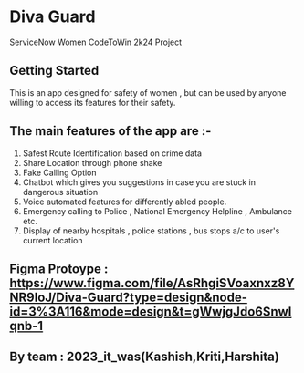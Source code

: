 # Diva Guard

ServiceNow Women CodeToWin 2k24 Project

## Getting Started

This is an app designed for safety of women , but can be used by anyone willing to access its features for their safety.

## The main features of the app are :-

1. Safest Route Identification based on crime data
2. Share Location through phone shake
3. Fake Calling Option
4. Chatbot which gives you suggestions in case you are stuck in dangerous situation
5. Voice automated features for differently abled people.
6. Emergency calling to Police , National Emergency Helpline , Ambulance etc.
7. Display of nearby hospitals , police stations , bus stops a/c to user's current location

## Figma Protoype : https://www.figma.com/file/AsRhgiSVoaxnxz8YNR9loJ/Diva-Guard?type=design&node-id=3%3A116&mode=design&t=gWwjgJdo6SnwIqnb-1

## By team : 2023_it_was(Kashish,Kriti,Harshita)


